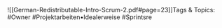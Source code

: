 
![[German-Redistributable-Intro-Scrum-2.pdf#page=23]]Tags & Topics:
   #Owner
   #Projektarbeiten•Idealerweise
   #Sprintsre